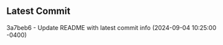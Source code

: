 
## Latest Commit
3a7beb6 - Update README with latest commit info (2024-09-04 10:25:00 -0400) <Yunxi-Zhou>
